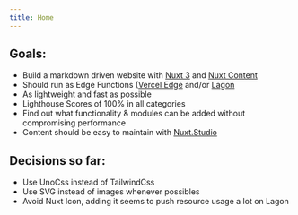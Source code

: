 ```yaml
---
title: Home
---
```


## Goals:

* Build a markdown driven website with [Nuxt 3](https://nuxt.com) and [Nuxt Content](https://content.nuxtjs.org/)
* Should run as Edge Functions ([Vercel Edge](https://vercel.com/features/edge-functions) and/or [Lagon](https://lagon.app)
* As lightweight and fast as possible
* Lighthouse Scores of 100% in all categories
* Find out what functionality & modules can be added without compromising performance
* Content should be easy to maintain with [Nuxt.Studio](https://nuxt.studio)

## Decisions so far:

* Use UnoCss instead of TailwindCss
* Use SVG instead of images whenever possibles
* Avoid Nuxt Icon, adding it seems to push resource usage a lot on Lagon
